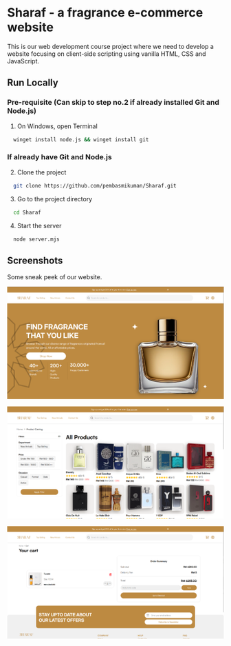 # Sharaf - a fragrance e-commerce website

This is our web development course project where we need to develop a website focusing on client-side scripting using vanilla HTML, CSS and JavaScript.


## Run Locally

### Pre-requisite (Can skip to step no.2 if already installed Git and Node.js)
1. On Windows, open Terminal

```bash
  winget install node.js && winget install git
```

### If already have Git and Node.js
2. Clone the project

```bash
  git clone https://github.com/pembasmikuman/Sharaf.git
```

3. Go to the project directory

```bash
  cd Sharaf
```

4. Start the server

```bash
  node server.mjs
```


## Screenshots
Some sneak peek of our website.

![Homepage](https://github.com/pembasmikuman/Sharaf/blob/main/assets/images/demo/image.png)

![Catalog](https://github.com/pembasmikuman/Sharaf/blob/main/assets/images/demo/catalog.png)

![Cart](https://github.com/pembasmikuman/Sharaf/blob/main/assets/images/demo/cart.png)

